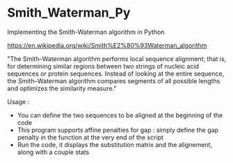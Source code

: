 # Smith_Waterman_Py
Implementing the Smith-Waterman algorithm in Python 

https://en.wikipedia.org/wiki/Smith%E2%80%93Waterman_algorithm


"The Smith–Waterman algorithm performs local sequence alignment; that is, for determining similar regions between two strings of nucleic acid sequences or protein sequences. Instead of looking at the entire sequence, the Smith–Waterman algorithm compares segments of all possible lengths and optimizes the similarity measure."


Usage : 

- You can define the two sequences to be aligned at the beginning of the code 
- This program supports affine penalties for gap : simply define the gap penalty in the function at the very end of the script 
- Run the code, it displays the substitution matrix and the alignement, along with a couple stats 
